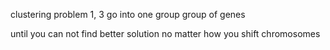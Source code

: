 clustering problem
1, 3 go into one group
group of genes 

until you can not find better solution no matter how you shift chromosomes


<!--stackedit_data:
eyJoaXN0b3J5IjpbLTE0Mzk1NTUwMTAsLTQ5MDM0NDYxNSwxND
E0MzYwMzE3LC0yMDg4NzQ2NjEyXX0=
-->